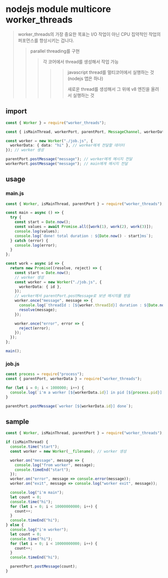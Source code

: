 # nodejs module multicore worker_threads

> worker_threads의 가장 중요한 목표는 I/O 작업이 아닌 CPU 집약적인 작업의 퍼포먼스를 향상시키는 겁니다.
>
> > parallel threading를 구현
> >
> > > 각 코어에서 thread를 생성해서 작업 가능
> > >
> > > > > javascript thread를 멀티코어에서 실행하는 것 (nodejs 앱은 하나)
> > > > >
> > > > > 새로운 thread를 생성해서 그 위에 v8 엔진을 올려서 실행하는 것

## import

```ts
const { Worker } = require("worker_threads");

const { isMainThread, workerPort, parentPort, MessageChannel, workerData } = require("worker_threads");

const worker = new Worker("./job.js", {
  workerData: { data: "hi" }, // worker에게 전달할 데이터
}); // worker 생성

parentPort.postMessage("message"); // worker에게 메시지 전달
workerPort.postMessage("message"); // main에게 메시지 전달
```

## usage

### main.js

```ts
const { Worker, isMainThread, parentPort } = require("worker_threads");

const main = async () => {
  try {
    const start = Date.now();
    const values = await Promise.all([work(1), work(2), work(3)]);
    console.log(values);
    console.log(`done! total duration : ${Date.now() - start}ms`);
  } catch (error) {
    console.log(error);
  }
};

const work = async id => {
  return new Promise((resolve, reject) => {
    const start = Date.now();
    // worker 생성
    const worker = new Worker("./job.js", {
      workerData: { id },
    });
    // worker에서 parentPort.postMessage로 보낸 메시지를 받음
    worker.once("message", message => {
      console.log(`threadId : [${worker.threadId}] duration : ${Date.now() - start}ms`);
      resolve(message);
    });

    worker.once("error", error => {
      reject(error);
    });
  });
};

main();
```

### job.js

```js
const process = require("process");
const { parentPort, workerData } = require("worker_threads");

for (let i = 0; i < 1000000; i++) {
  console.log(`i'm a worker [${workerData.id}] in pid [${process.pid}]!`);
}

parentPort.postMessage(`worker [${workerData.id}] done`);
```

## sample

```ts
const { Worker, isMainThread, parentPort } = require("worker_threads");

if (isMainThread) {
  console.time("start");
  const worker = new Worker(__filename); // worker 생성

  worker.on("message", message => {
    console.log("from worker", message);
    console.timeEnd("start");
  });
  worker.on("error", message => console.error(message));
  worker.on("exit", message => console.log("worker exit", message));

  console.log("i'm main");
  let count = 0;
  console.time("hi");
  for (let i = 0; i < 10000000000; i++) {
    count++;
  }
  console.timeEnd("hi");
} else {
  console.log("i'm worker");
  let count = 0;
  console.time("hi");
  for (let i = 0; i < 10000000000; i++) {
    count++;
  }
  console.timeEnd("hi");

  parentPort.postMessage(count);
}
```
